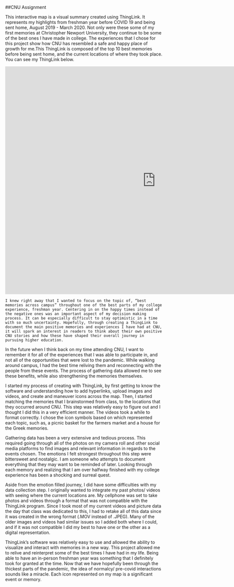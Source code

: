 ##CNU Assignment

This interactive map is a visual summary created using ThingLink. It represents my highlights from freshman year before COVID 19 and being sent home, August 2019 - March 2020. Not only were these some of my first memories at Christopher Newport University, they continue to be some of the best ones I have made in college. The experiences that I chose for this project show how CNU has resembled a safe and happy place of growth for me.This ThingLink is composed of the top 10 best memories before being sent home, and the current locations of where they took place. You can see my ThingLink below. 
<iframe width="960" height="729.2193308550186" data-original-width="1614" data-original-height="1226" src="https://www.thinglink.com/card/1499041100499779586" type="text/html" frameborder="0" webkitallowfullscreen mozallowfullscreen allowfullscreen scrolling="no"></iframe><script async src="//cdn.thinglink.me/jse/responsive.js"></script>

	I knew right away that I wanted to focus on the topic of, “best memories across campus” throughout one of the best parts of my college experience, freshman year. Centering in on the happy times instead of the negative ones was an important aspect of my decision making process. It can be especially difficult to stay optimistic in a time with so much uncertainty. Hopefully, through creating a ThingLink to document the main positive memories and experiences I have had at CNU, it will spark an interest in readers to think about their own positive CNU stories and how these have shaped their overall journey in pursuing higher education. 

In the future when I think back on my time attending CNU, I want to remember it for all of the experiences that I was able to participate in, and not all of the opportunities that were lost to the pandemic. While walking around campus, I had the best time reliving them and reconnecting with the people from these events. The process of gathering data allowed me to see these benefits, while also strengthening the memories themselves.

I started my process of creating with ThingLink, by first getting to know the software and understanding how to add hyperlinks, upload images and videos, and create and maneuver icons across the map. Then, I started matching the memories that I brainstormed from class, to the locations that they occurred around CNU. This step was relatively easy to figure out and I thought I did this in a very efficient manner. The videos took a while to format correctly. I chose the icon symbols based on which represented each topic, such as, a picnic basket for the farmers market and a house for the Greek memories.

Gathering data has been a very extensive and tedious process. This required going through all of the photos on my camera roll and other social media platforms to find images and relevant information in regards to the events chosen. The emotions I felt strongest throughout this step were bittersweet and nostalgic. I am someone who attempts to document everything that they may want to be reminded of later. Looking through each memory and realizing that I am over halfway finished with my college experience has been a shocking and surreal quest. 

Aside from the emotion filled journey, I did have some difficulties with my data collection step. I originally wanted to integrate my past photos/ videos with seeing where the current locations are. My cellphone was set to take photos and videos through a format that was not compatible with the ThingLink program. Since I took most of my current videos and picture data the day that class was dedicated to this, I had to retake all of this data since it was created in the wrong format (.MOV instead of .JPEG). Many of the older images and videos had similar issues so I added both where I could, and if it was not compatible I did my best to have one or the other as a digital representation. 

ThingLink’s software was relatively easy to use and allowed the ability to visualize and interact with memories in a new way. This project allowed me to relive and reinterpret some of the best times I have had in my life. Being able to have an in-person freshman year was something that I definitely took for granted at the time. Now that we have hopefully been through the thickest parts of the pandemic, the idea of normalcy/ pre-covid interactions sounds like a miracle. Each icon represented on my map is a significant event or memory. 
 





